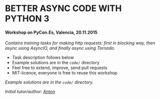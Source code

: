 BETTER ASYNC CODE WITH PYTHON 3
===============================

#### Workshop on PyCon.Es, Valencia, 20.11.2015

_Contains training tasks for making http requests: 
first in blocking way, then async using AsyncIO, and finally async using Tornado._

- Task description follows below
- Example solutions are in the `code/` directory
- Feel free to extend, improve, send pull requests
- MIT-licence, everyone is free to reuse this workshop


_Example solutions are in the `code/` directory._

_Initial tutor/author: [Anton](http://caceres.me)_
